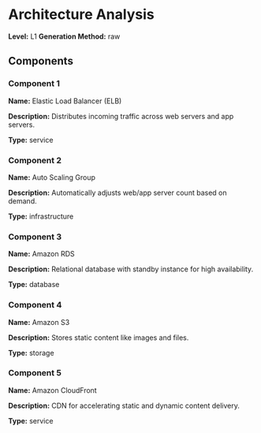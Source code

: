 # Architecture Analysis

**Level:** L1
**Generation Method:** raw

## Components

### Component 1

**Name:** Elastic Load Balancer (ELB)

**Description:** Distributes incoming traffic across web servers and app servers.

**Type:** service

### Component 2

**Name:** Auto Scaling Group

**Description:** Automatically adjusts web/app server count based on demand.

**Type:** infrastructure

### Component 3

**Name:** Amazon RDS

**Description:** Relational database with standby instance for high availability.

**Type:** database

### Component 4

**Name:** Amazon S3

**Description:** Stores static content like images and files.

**Type:** storage

### Component 5

**Name:** Amazon CloudFront

**Description:** CDN for accelerating static and dynamic content delivery.

**Type:** service

